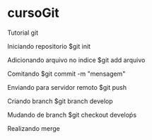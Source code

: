# cursoGit

Tutorial git

Iniciando repositorio
$git init

Adicionando arquivo no indice
$git add arquivo

Comitando
$git commit -m "mensagem"

Enviando para servidor remoto
$git push

Criando branch
$git branch develop

Mudando de branch
$git checkout develoṕs

Realizando merge
